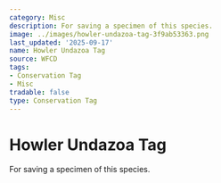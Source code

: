 ```yaml
---
category: Misc
description: For saving a specimen of this species.
image: ../images/howler-undazoa-tag-3f9ab53363.png
last_updated: '2025-09-17'
name: Howler Undazoa Tag
source: WFCD
tags:
- Conservation Tag
- Misc
tradable: false
type: Conservation Tag
---
```


# Howler Undazoa Tag

For saving a specimen of this species.

